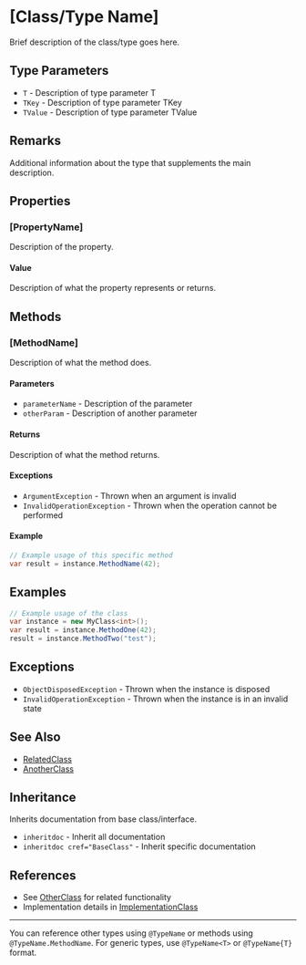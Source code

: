 # [Class/Type Name]

<!-- This section maps to class-level <summary> -->
Brief description of the class/type goes here.

## Type Parameters
<!-- This section maps to class-level <typeparam> -->
- `T` - Description of type parameter T
- `TKey` - Description of type parameter TKey
- `TValue` - Description of type parameter TValue

## Remarks
<!-- This section maps to class-level <remarks> -->
Additional information about the type that supplements the main description.

## Properties

### [PropertyName]
<!-- Each property gets its own subsection -->
Description of the property.

#### Value
<!-- This section maps to property <value> -->
Description of what the property represents or returns.

## Methods

### [MethodName]
<!-- Each method gets its own subsection with its own summary -->
Description of what the method does.

#### Parameters
<!-- Method-specific <param> tags -->
- `parameterName` - Description of the parameter
- `otherParam` - Description of another parameter

#### Returns
<!-- Method-specific <returns> tag -->
Description of what the method returns.

#### Exceptions
<!-- Method-specific <exception> tags -->
- `ArgumentException` - Thrown when an argument is invalid
- `InvalidOperationException` - Thrown when the operation cannot be performed

#### Example
<!-- Method-specific <example> tag -->
```csharp
// Example usage of this specific method
var result = instance.MethodName(42);
```

## Examples
<!-- Class-level examples showing how the type is used -->
```csharp
// Example usage of the class
var instance = new MyClass<int>();
var result = instance.MethodOne(42);
result = instance.MethodTwo("test");
```

## Exceptions
<!-- Class-level exceptions that apply to multiple members -->
- `ObjectDisposedException` - Thrown when the instance is disposed
- `InvalidOperationException` - Thrown when the instance is in an invalid state

## See Also
<!-- This section maps to <seealso> -->
- [RelatedClass](RelatedClass.md)
- [AnotherClass](AnotherClass.md)

## Inheritance
<!-- This section maps to <inheritdoc/> -->
<!-- Use one of the following formats: -->
Inherits documentation from base class/interface.
- `inheritdoc` - Inherit all documentation
- `inheritdoc cref="BaseClass"` - Inherit specific documentation

## References
<!-- Additional cross-references using <see> -->
- See [OtherClass](OtherClass.md) for related functionality
- Implementation details in [ImplementationClass](ImplementationClass.md)

---
<!-- Special syntax for cross-references in text -->
You can reference other types using `@TypeName` or methods using `@TypeName.MethodName`.
For generic types, use `@TypeName<T>` or `@TypeName{T}` format.
